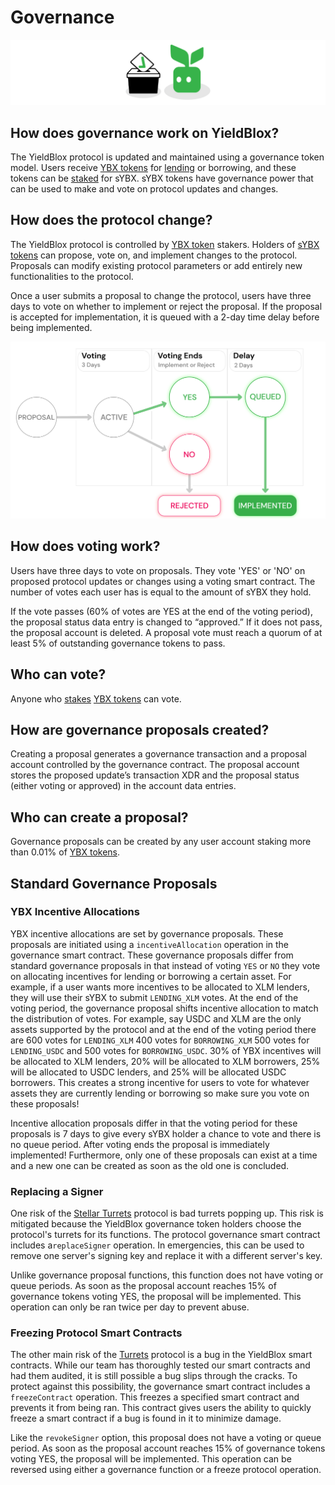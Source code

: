 # Governance

![](../.gitbook/assets/governance-header%20%281%29.svg)

## How does governance work on YieldBlox?

The YieldBlox protocol is updated and maintained using a governance token model. Users receive [YBX tokens](ybx-tokens/) for [lending](lending-borrowing/) or borrowing, and these tokens can be [staked](staking.md) for sYBX. sYBX tokens have governance power that can be used to make and vote on protocol updates and changes.

## How does the protocol change?

The YieldBlox protocol is controlled by [YBX token](ybx-tokens/) stakers. Holders of [sYBX tokens](staking.md#what-is-staking) can propose, vote on, and implement changes to the protocol. Proposals can modify existing protocol parameters or add entirely new functionalities to the protocol.

Once a user submits a proposal to change the protocol, users have three days to vote on whether to implement or reject the proposal. If the proposal is accepted for implementation, it is queued with a 2-day time delay before being implemented.

![](../.gitbook/assets/voting.svg)

## How does voting work?

Users have three days to vote on proposals. They vote 'YES' or 'NO' on proposed protocol updates or changes using a voting smart contract. The number of votes each user has is equal to the amount of sYBX they hold. 

If the vote passes \(60% of votes are YES at the end of the voting period\), the proposal status data entry is changed to “approved.” If it does not pass, the proposal account is deleted. A proposal vote must reach a quorum of at least 5% of outstanding governance tokens to pass.

## Who can vote?

Anyone who [stakes](staking.md) [YBX tokens](ybx-tokens/) can vote.

## How are governance proposals created?

Creating a proposal generates a governance transaction and a proposal account controlled by the governance contract. The proposal account stores the proposed update’s transaction XDR and the proposal status \(either voting or approved\) in the account data entries.

## Who can create a proposal?

Governance proposals can be created by any user account staking more than 0.01% of [YBX tokens](ybx-tokens/).

## Standard Governance Proposals

### YBX Incentive Allocations

YBX incentive allocations are set by governance proposals. These proposals are initiated using a `incentiveAllocation` operation in the governance smart contract. These governance proposals differ from standard governance proposals in that instead of voting `YES` or `NO` they vote on allocating incentives for lending or borrowing a certain asset. For example, if a user wants more incentives to be allocated to XLM lenders, they will use their sYBX to submit `LENDING_XLM` votes. At the end of the voting period, the governance proposal shifts incentive allocation to match the distribution of votes. For example, say USDC and XLM are the only assets supported by the protocol and at the end of the voting period there are 600 votes for `LENDING_XLM` 400 votes for `BORROWING_XLM` 500 votes for `LENDING_USDC` and 500 votes for `BORROWING_USDC`. 30% of YBX incentives will be allocated to XLM lenders, 20% will be allocated to XLM borrowers, 25% will be allocated to USDC lenders, and 25% will be allocated USDC borrowers. This creates a strong incentive for users to vote for whatever assets they are currently lending or borrowing so make sure you vote on these proposals!

Incentive allocation proposals differ in that the voting period for these proposals is 7 days to give every sYBX holder a chance to vote and there is no queue period. After voting ends the proposal is immediately implemented! Furthermore, only one of these proposals can exist at a time and a new one can be created as soon as the old one is concluded. 

### Replacing a Signer

One risk of the [Stellar Turrets](https://tss.stellar.org/) protocol is bad turrets popping up. This risk is mitigated because the YieldBlox governance token holders choose the protocol's turrets for its functions. The protocol governance smart contract includes a`replaceSigner` operation. In emergencies, this can be used to remove one server's signing key and replace it with a different server's key. 

Unlike governance proposal functions, this function does not have voting or queue periods. As soon as the proposal account reaches 15% of governance tokens voting YES, the proposal will be implemented. This operation can only be ran twice per day to prevent abuse.

### Freezing Protocol Smart Contracts

The other main risk of the [Turrets](https://tss.stellar.org/) protocol is a bug in the YieldBlox smart contracts. While our team has thoroughly tested our smart contracts and had them audited, it is still possible a bug slips through the cracks. To protect against this possibility, the governance smart contract includes a  `freezeContract` operation. This freezes a specified smart contract and prevents it from being ran. This contract gives users the ability to quickly freeze a smart contract if a bug is found in it to minimize damage.

Like the `revokeSigner` option, this proposal does not have a voting or queue period. As soon as the proposal account reaches 15% of governance tokens voting YES, the proposal will be implemented. This operation can be reversed using either a governance function or a freeze protocol operation.

